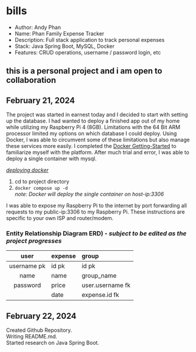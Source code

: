 # bills
- Author: Andy Phan
- Name: Phan Family Expense Tracker
- Description: Full stack application to track personal expenses
- Stack: Java Spring Boot, MySQL, Docker
- Features: CRUD operations, username / password login, etc

## this is a personal project and i am open to collaboration
## February 21, 2024
The project was started in earnest today and I decided to start with setting up the database.
I had wanted to deploy a finished app out of my home while utilizing my Raspberry Pi 4 (8GB).
Limitations with the 64 Bit ARM processor limited my options on which database I could deploy.
Using Docker, I was able to circumvent some of these limitations but also manage these services more easily.
I completed the [Docker Getting-Started](https://docs.docker.com/engine/reference/commandline/cli/) to familiarize myself with the platform.
After much trial and error, I was able to deploy a single container with mysql.

_<ins>deploying docker</ins>_
1. cd to project directory
2. ```docker compose up -d```\
_note: Docker will deploy the single container on host-ip:3306_


I was able to expose my Raspberry Pi to the internet by port forwarding all requests to my public-ip:3306 to my Raspberry Pi.
These instructions are specific to your own ISP and router/modem.

### Entity Relationship Diagram ERD) - _subject to be edited as the project progresses_
| user      | expense  | group          |
|:---------:|:---------|:---------------|
|username pk|id pk     |id pk           |
|name       |name      |group_name      |
|password   |price     |user.username fk|
|           |date      |expense.id fk   |

## February 22, 2024
Created Github Repository.\
Writing README.md.\
Started research on Java Spring Boot.

